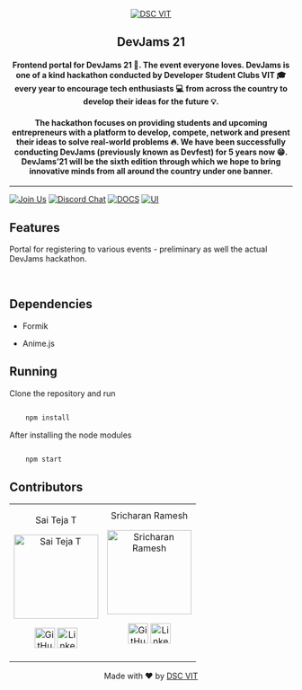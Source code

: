 <p  align="center">

<a  href="https://dscvit.com">

<img  src="https://user-images.githubusercontent.com/30529572/92081025-fabe6f00-edb1-11ea-9169-4a8a61a5dd45.png"  alt="DSC VIT"/>

</a>

<h2  align="center"> DevJams 21 </h2>

<h4  align="center"> Frontend portal for DevJams 21 🎉. The event everyone loves. DevJams is one of a kind hackathon conducted by Developer Student Clubs VIT 🎓 every year to encourage tech enthusiasts 💻 from across the country to develop their ideas for the future 💡. <h4>

<h4 align="center">
The hackathon focuses on providing students and upcoming entrepreneurs with a platform to develop, compete, network and present their ideas to solve real-world problems 🔥. We have been successfully conducting DevJams (previously known as Devfest) for 5 years now 😁. DevJams’21 will be the sixth edition through which we hope to bring innovative minds from all around the country under one banner. 
</h4>

</p>

---

[![Join Us](https://img.shields.io/badge/Join%20Us-Developer%20Student%20Clubs-red)](https://dsc.community.dev/vellore-institute-of-technology/) [![Discord Chat](https://img.shields.io/discord/760928671698649098.svg)](https://discord.gg/498KVdSKWR)
[![DOCS](https://img.shields.io/badge/Documentation-see%20docs-green?style=flat-square&logo=appveyor)](INSERT_LINK_FOR_DOCS_HERE)
[![UI ](https://img.shields.io/badge/User%20Interface-Link%20to%20UI-orange?style=flat-square&logo=appveyor)](INSERT_UI_LINK_HERE)

## Features

Portal for registering to various events - preliminary as well the actual DevJams hackathon.

<br>

## Dependencies

- Formik

- Anime.js

## Running

Clone the repository and run

```bash

	npm install

```

After installing the node modules

```bash

	npm start

```

## Contributors

<table>
<tr align="center">

<td>

Sai Teja T

<p align="center">
<img src = "https://avatars.githubusercontent.com/u/56252312?v=4" width="150" height="150" alt="Sai Teja T">
</p>
<p align="center">
<a href = "https://github.com/saikun0293"><img src = "http://www.iconninja.com/files/241/825/211/round-collaboration-social-github-code-circle-network-icon.svg" width="36" height = "36" alt="GitHub"/></a>
<a href = "https://www.linkedin.com/in/sai-teja-reddy-tileti-ba0645126/">
<img src = "http://www.iconninja.com/files/863/607/751/network-linkedin-social-connection-circular-circle-media-icon.svg" width="36" height="36" alt="LinkedIn"/>
</a>
</p>
</td>

<td>
Sricharan Ramesh
<p align="center">
<img src = "https://avatars.githubusercontent.com/u/60818157?v=4" width="150" height="150" alt="Sricharan Ramesh">
</p>
<p align="center">
<a href = "https://github.com/Cha195"><img src = "http://www.iconninja.com/files/241/825/211/round-collaboration-social-github-code-circle-network-icon.svg" width="36" height = "36" alt="GitHub"/></a>
<a href = "https://www.linkedin.com/in/sricharan-ramesh-33296318b/">
<img src = "http://www.iconninja.com/files/863/607/751/network-linkedin-social-connection-circular-circle-media-icon.svg" width="36" height="36" alt="LinkedIn"/>
</a>
</p>
</td>
</tr>
</table>

<p  align="center">
Made with ❤ by <a  href="https://dscvit.com">DSC VIT</a>
</p>
